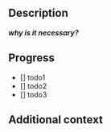 ## Description

<!-- 이슈 번호를 적어주세요. ex)#79 -->

> <!-- 어떤 기능인지 적어주세요. 필요에 따라 스크린샷 추가도 가능합니다.-->

**_why is it necessary?_**

<!-- 해당 기능이 왜 필요한지 적어주세요. -->

## Progress

<!-- 작업 할 일을 적어주세요. -->

- [] todo1
- [] todo2
- [] todo3

## Additional context

<!-- 기능에 대한 주의 사항이나 궁금한 점, 더 나누고 싶은 이야기를 적어주세요. -->
